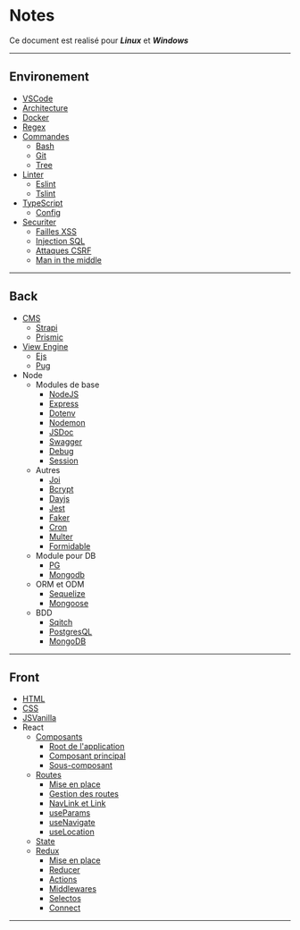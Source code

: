 # Notes

Ce document est realisé pour **_Linux_** et **_Windows_**

---

## Environement

- [VSCode](/Environement/env.md#vscode)
- [Architecture](/Environement/architecture.md)
- [Docker](/Environement/env.md#docker)
- [Regex](/Environement/regex.md)
- [Commandes](/Environement/cmd.md)
  - [Bash](/Environement/cmd.md#bash)
  - [Git](/Environement/cmd.md#git)
  - [Tree](/Environement/cmd.md#tree)
- [Linter](/Environement/linter.md)
  - [Eslint](/Environement/linter.md#eslint)
  - [Tslint](/Environement/linter.md#tslint)
- [TypeScript](/Environement/typescript.md)
  - [Config](/Environement/typescript.md#typescript-nécessite-une-configuration-pour-être-utilisé)
- [Securiter](/Environement/securite.md)
  - [Failles XSS](/Environement/securite.md#failles-xss)
  - [Injection SQL](/Environement/securite.md#injection-sql)
  - [Attaques CSRF](/Environement/securite.md#attaques-csrf)
  - [Man in the middle](/Environement/securite.md#man-in-the-middle)

---

## Back

- [CMS](/Back-end/cms.md)
  - [Strapi](/Back-end/cms.md#strapi)
  - [Prismic](/Back-end/cms.md#prismic)
- [View Engine](/Back-end/view_engine.md)
  - [Ejs](/Back-end/view_engine.md#ejs)
  - [Pug](/Back-end/view_engine.md#pug)
- Node
  - Modules de base
    - [NodeJS](/Back-end/node/modulesDeBase.md#nodejs-1)
    - [Express](/Back-end/node/modulesDeBase.md#express)
    - [Dotenv](/Back-end/node/modulesDeBase.md#dotenv)
    - [Nodemon](/Back-end/node/modulesDeBase.md#nodemon)
    - [JSDoc](/Back-end/node/modulesDeBase.md#jsdoc)
    - [Swagger](/Back-end/node/modulesDeBase.md#swagger)
    - [Debug](/Back-end/node/modulesDeBase.md#debug)
    - [Session](/Back-end/node/modulesDeBase.md#session)
  - Autres
    - [Joi](/Back-end/node/autres.md#joi)
    - [Bcrypt](/Back-end/node/autres.md#bcrypt)
    - [Dayjs](/Back-end/node/autres.md#dayjs)
    - [Jest](/Back-end/node/modulesDeBase.md#jest)
    - [Faker](/Back-end/node/autres.md#faker)
    - [Cron](/Back-end/node/autres.md#cron)
    - [Multer](/Back-end/node/autres.md#multer)
    - [Formidable](/Back-end/node/autres.md#formidable)
  - Module pour DB
    - [PG](/Back-end/node/modulesDB.md#pg)
    - [Mongodb](/Back-end/node/modulesDB.md#mongodb)
  - ORM et ODM
    - [Sequelize](/Back-end/node/ORM_ODM.md#sequelize)
    - [Mongoose](/Back-end/node/ORM_ODM.md#mongoose)
  - BDD
    - [Sqitch](/Back-end/gestion.md#sqitch)
    - [PostgresQL](/Back-end/BDD.md#poqtgresql)
    - [MongoDB](/Back-end/BDD.md#mongodb)

---

## Front

- [HTML](/Front-end/integration.md#html)
- [CSS](/Front-end/integration.md#css)
- [JSVanilla](/Front-end/integration.md#js-vanilla)
- React
  - [Composants](/Front-end/react/component.md)
    - [Root de l'application](/Front-end/react/component.md#index-root)
    - [Composant principal](/Front-end/react/component.md#app-ou-composant-principal)
    - [Sous-composant](/Front-end/react/component.md#sous-composant)
  - [Routes](/Front-end/react/routes.md)
    - [Mise en place](/Front-end/react/routes.md#mise-en-place-du-router)
    - [Gestion des routes](/Front-end/react/routes.md#gestion-des-routes)
    - [NavLink et Link](/Front-end/react/routes.md#navlink-et-link)
    - [useParams](/Front-end/react/routes.md#useparams)
    - [useNavigate](/Front-end/react/routes.md#usenavigate)
    - [useLocation](/Front-end/react/routes.md#uselocation)
  - [State](/Front-end/react/state.md)
  - [Redux](/Front-end/react/redux.md)
    - [Mise en place](/Front-end/react/redux.md#mise-en-place-de-redux)
    - [Reducer](/Front-end/react/redux.md#reducer)
    - [Actions](/Front-end/react/redux.md#actions)
    - [Middlewares](/Front-end/react/redux.md#middlewares)
    - [Selectos](/Front-end/react/redux.md#selectos)
    - [Connect](/Front-end/react/redux.md#connect)

---

